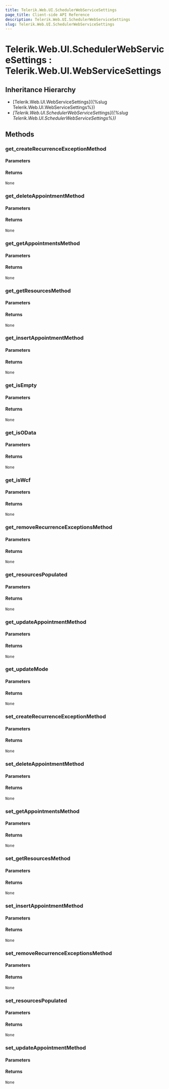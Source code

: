 ```yaml
---
title: Telerik.Web.UI.SchedulerWebServiceSettings
page_title: Client-side API Reference
description: Telerik.Web.UI.SchedulerWebServiceSettings
slug: Telerik.Web.UI.SchedulerWebServiceSettings
---
```


# Telerik.Web.UI.SchedulerWebServiceSettings : Telerik.Web.UI.WebServiceSettings 

## Inheritance Hierarchy

* [Telerik.Web.UI.WebServiceSettings]({%slug Telerik.Web.UI.WebServiceSettings%})
* *[Telerik.Web.UI.SchedulerWebServiceSettings]({%slug Telerik.Web.UI.SchedulerWebServiceSettings%})*

## Methods

###  get_createRecurrenceExceptionMethod

#### Parameters

#### Returns

`None` 

###  get_deleteAppointmentMethod

#### Parameters

#### Returns

`None` 

###  get_getAppointmentsMethod

#### Parameters

#### Returns

`None` 

###  get_getResourcesMethod

#### Parameters

#### Returns

`None` 

###  get_insertAppointmentMethod

#### Parameters

#### Returns

`None` 

###  get_isEmpty

#### Parameters

#### Returns

`None` 

###  get_isOData

#### Parameters

#### Returns

`None` 

###  get_isWcf

#### Parameters

#### Returns

`None` 

###  get_removeRecurrenceExceptionsMethod

#### Parameters

#### Returns

`None` 

###  get_resourcesPopulated

#### Parameters

#### Returns

`None` 

###  get_updateAppointmentMethod

#### Parameters

#### Returns

`None` 

###  get_updateMode

#### Parameters

#### Returns

`None` 

###  set_createRecurrenceExceptionMethod

#### Parameters

#### Returns

`None` 

###  set_deleteAppointmentMethod

#### Parameters

#### Returns

`None` 

###  set_getAppointmentsMethod

#### Parameters

#### Returns

`None` 

###  set_getResourcesMethod

#### Parameters

#### Returns

`None` 

###  set_insertAppointmentMethod

#### Parameters

#### Returns

`None` 

###  set_removeRecurrenceExceptionsMethod

#### Parameters

#### Returns

`None` 

###  set_resourcesPopulated

#### Parameters

#### Returns

`None` 

###  set_updateAppointmentMethod

#### Parameters

#### Returns

`None` 


